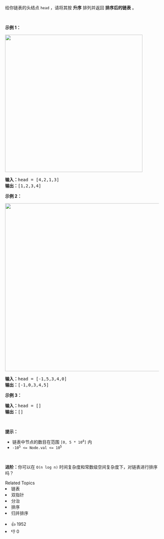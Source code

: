 <p>给你链表的头结点&nbsp;<code>head</code>&nbsp;，请将其按 <strong>升序</strong> 排列并返回 <strong>排序后的链表</strong> 。</p>

<ul> 
</ul>

<p>&nbsp;</p>

<p><strong>示例 1：</strong></p> 
<img alt="" src="https://assets.leetcode.com/uploads/2020/09/14/sort_list_1.jpg" style="width: 450px;" /> 
<pre>
<b>输入：</b>head = [4,2,1,3]
<b>输出：</b>[1,2,3,4]
</pre>

<p><strong>示例 2：</strong></p> 
<img alt="" src="https://assets.leetcode.com/uploads/2020/09/14/sort_list_2.jpg" style="width: 550px;" /> 
<pre>
<b>输入：</b>head = [-1,5,3,4,0]
<b>输出：</b>[-1,0,3,4,5]
</pre>

<p><strong>示例 3：</strong></p>

<pre>
<b>输入：</b>head = []
<b>输出：</b>[]
</pre>

<p>&nbsp;</p>

<p><b>提示：</b></p>

<ul> 
 <li>链表中节点的数目在范围&nbsp;<code>[0, 5 * 10<sup>4</sup>]</code>&nbsp;内</li> 
 <li><code>-10<sup>5</sup>&nbsp;&lt;= Node.val &lt;= 10<sup>5</sup></code></li> 
</ul>

<p>&nbsp;</p>

<p><b>进阶：</b>你可以在&nbsp;<code>O(n&nbsp;log&nbsp;n)</code> 时间复杂度和常数级空间复杂度下，对链表进行排序吗？</p>

<div><div>Related Topics</div><div><li>链表</li><li>双指针</li><li>分治</li><li>排序</li><li>归并排序</li></div></div><br><div><li>👍 1952</li><li>👎 0</li></div>
